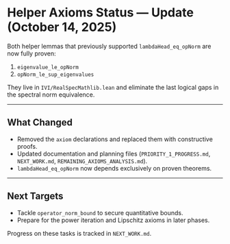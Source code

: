 # Helper Axioms Status — Update (October 14, 2025)

Both helper lemmas that previously supported `lambdaHead_eq_opNorm` are now fully proven:

1. `eigenvalue_le_opNorm`
2. `opNorm_le_sup_eigenvalues`

They live in `IVI/RealSpecMathlib.lean` and eliminate the last logical gaps in the spectral norm equivalence.

---

## What Changed

- Removed the `axiom` declarations and replaced them with constructive proofs.
- Updated documentation and planning files (`PRIORITY_1_PROGRESS.md`, `NEXT_WORK.md`, `REMAINING_AXIOMS_ANALYSIS.md`).
- `lambdaHead_eq_opNorm` now depends exclusively on proven theorems.

---

## Next Targets

- Tackle `operator_norm_bound` to secure quantitative bounds.
- Prepare for the power iteration and Lipschitz axioms in later phases.

Progress on these tasks is tracked in `NEXT_WORK.md`.
